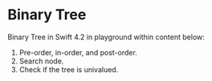 # Binary Tree

Binary Tree in Swift 4.2 in playground within content below:

1. Pre-order, in-order, and post-order.
2. Search node.
3. Check if the tree is univalued.
